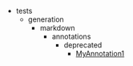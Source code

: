 - tests
    - generation
        - markdown
            - annotations
                - deprecated
                    - [MyAnnotation1](tests/generation/markdown/annotations/deprecated/MyAnnotation1.md)
